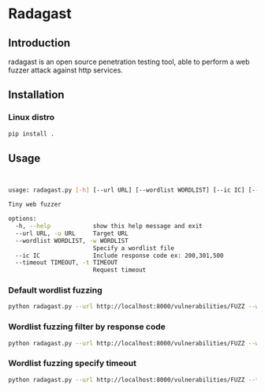 # Radagast

## Introduction
radagast is an open source penetration testing tool, able to perform a web fuzzer attack against http services. 

## Installation


### Linux distro
```bash
pip install .
 ```

## Usage
```bash


usage: radagast.py [-h] [--url URL] [--wordlist WORDLIST] [--ic IC] [--timeout TIMEOUT]

Tiny web fuzzer

options:
  -h, --help            show this help message and exit
  --url URL, -u URL     Target URL
  --wordlist WORDLIST, -w WORDLIST
                        Specify a wordlist file
  --ic IC               Include response code ex: 200,301,500
  --timeout TIMEOUT, -t TIMEOUT
                        Request timeout


```
### Default wordlist fuzzing
```bash
python radagast.py --url http://localhost:8000/vulnerabilities/FUZZ --wordlist wordlist.txt


```

### Wordlist fuzzing filter by response code
```bash
python radagast.py --url http://localhost:8000/vulnerabilities/FUZZ --wordlist wordlist.txt --ic 200 --timeout 1


```



### Wordlist fuzzing specify timeout
```bash
python radagast.py --url http://localhost:8000/vulnerabilities/FUZZ --timeout 1


```